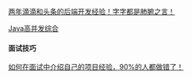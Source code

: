 [两年滴滴和头条的后端开发经验！字字都是肺腑之言！](https://mp.weixin.qq.com/s/7UNbOR_YavqsOMV9FzoKCg)

[Java高并发综合](https://monkeysayhi.github.io/2017/07/31/Java%E9%AB%98%E5%B9%B6%E5%8F%91%E7%BB%BC%E5%90%88/)


#### 面试技巧

[如何在面试中介绍自己的项目经验，90%的人都做错了！](https://mp.weixin.qq.com/s/sPWFswfuVLDqi5qciSF7Ug)
